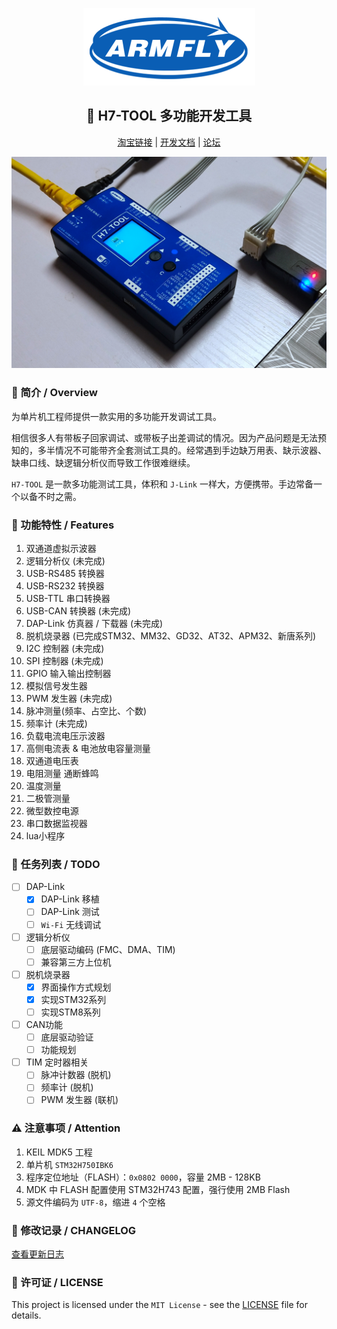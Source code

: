 <div align="center" class="has-mb-6">

![logo][logo]

## :wrench: H7-TOOL 多功能开发工具

[淘宝链接][淘宝链接] |
[开发文档][开发文档] |
[论坛][论坛]

![H7-TOOL_IMG][H7-TOOL_IMG]

</div>

### :book: 简介 / Overview

为单片机工程师提供一款实用的多功能开发调试工具。

相信很多人有带板子回家调试、或带板子出差调试的情况。因为产品问题是无法预知的，多半情况不可能带齐全套测试工具的。经常遇到手边缺万用表、缺示波器、缺串口线、缺逻辑分析仪而导致工作很难继续。

`H7-TOOL` 是一款多功能测试工具，体积和 `J-Link` 一样大，方便携带。手边常备一个以备不时之需。

### :gift: 功能特性 / Features

1. 双通道虚拟示波器
2. 逻辑分析仪 (未完成)
3. USB-RS485 转换器
4. USB-RS232 转换器
5. USB-TTL 串口转换器
6. USB-CAN 转换器 (未完成)
7. DAP-Link 仿真器 / 下载器 (未完成)
8. 脱机烧录器 (已完成STM32、MM32、GD32、AT32、APM32、新唐系列)
9. I2C 控制器 (未完成)
10. SPI 控制器 (未完成)
11. GPIO 输入输出控制器
12. 模拟信号发生器
13. PWM 发生器 (未完成)
14. 脉冲测量(频率、占空比、个数)
15. 频率计 (未完成)
16. 负载电流电压示波器
17. 高侧电流表 & 电池放电容量测量
18. 双通道电压表
18. 电阻测量 通断蜂鸣
19. 温度测量
20. 二极管测量
21. 微型数控电源
22. 串口数据监视器
23. lua小程序


### :construction: 任务列表 / TODO
<!-- 以下为示例 -->
- [ ] DAP-Link
  - [x] DAP-Link 移植
  - [ ] DAP-Link 测试
  - [ ] `Wi-Fi` 无线调试
- [ ] 逻辑分析仪
  - [ ] 底层驱动编码 (FMC、DMA、TIM)
  - [ ] 兼容第三方上位机
- [ ] 脱机烧录器
  - [x] 界面操作方式规划
  - [x] 实现STM32系列
  - [ ] 实现STM8系列
- [ ] CAN功能
  - [ ] 底层驱动验证
  - [ ] 功能规划
- [ ] TIM 定时器相关
  - [ ] 脉冲计数器 (脱机)
  - [ ] 频率计 (脱机)
  - [ ] PWM 发生器 (联机)

### :warning: 注意事项 / Attention

1. KEIL MDK5 工程
2. 单片机 `STM32H750IBK6`
3. 程序定位地址（FLASH）：`0x0802 0000`，容量 2MB - 128KB
4. MDK 中 FLASH 配置使用 STM32H743 配置，强行使用 2MB Flash
5. 源文件编码为 `UTF-8`，缩进 `4` 个空格

### :scroll: 修改记录 / CHANGELOG

[查看更新日志][更新日志]

### :page_with_curl: 许可证 / LICENSE
<!-- License 类型可能需要更改， LICENSE 文件需要生成。 -->
This project is licensed under the `MIT License` - see the [LICENSE][许可证] file for details.

<!-- 以下内容为 Markdown 文档描述中出现的链接所指向的地址，统一在文档末尾进行管理。 -->
<!-- Markdown 超链接管理 -->
[淘宝链接]: https://item.taobao.com/item.htm?id=602704490583 "跳转到 H7-TOOL 购买链接"
[开发文档]: /Doc "查看开发文档"
[论坛]: http://www.armbbs.cn
[更新日志]: ./CHANGELOG "点击查看更新日志"
[许可证]: ./LICENSE

<!-- Markdown 图片链接管理 -->
[logo]: ./Armfly_Logo.png "安富莱 Armfly"
[H7-TOOL_IMG]: ./H7-Tool.jpg "H7-TOOL 多功能开发工具"
